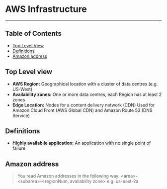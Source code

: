 # AWS Infrastructure

- - - -

## Table of Contents

* [Top Level View](https://github.com/Sam-Ballantyne/DevNotes/blob/main/AWS/AwsInfrastructure.md#top-level-view)
* [Definitions](https://github.com/Sam-Ballantyne/DevNotes/blob/main/AWS/AwsInfrastructure.md#definitions)
* [Amazon address](https://github.com/Sam-Ballantyne/DevNotes/blob/main/AWS/AwsInfrastructure.md#amazon-address)

## Top Level view

* __AWS Region:__ Geographical location with a cluster of  data centres (e.g. US-West)
* __Availability zones:__ One or more data centres, each Region has at least 2 zones
* __Edge Location:__ Nodes for a content delivery network (CDN)
    Used for Amazon Cloud Front (AWS Global CDN) and Amazon Route 53 (DNS Service)

## Definitions

* __Highly availabile application:__ An application with no single point of failure

## Amazon address

> You read Amazon addresses in the following way: \<area\>-\<subarea>-\<regionNum, availability zone\> e.g. us-east-2a